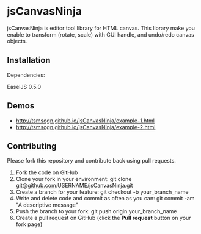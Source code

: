 
# jsCanvasNinja

jsCanvasNinja is editor tool library for HTML canvas. This library make you enable to transform (rotate, scale) with GUI handle, and undo/redo canvas objects.

## Installation

Dependencies:

EaselJS 0.5.0

## Demos

- <http://tsmsogn.github.io/jsCanvasNinja/example-1.html>
- <http://tsmsogn.github.io/jsCanvasNinja/example-2.html>

## Contributing

Please fork this repository and contribute back using pull requests.

1. Fork the code on GitHub
2. Clone your fork in your environment: git clone git@github.com:USERNAME/jsCanvasNinja.git
3. Create a branch for your feature: git checkout -b your_branch_name
4. Write and delete code and commit as often as you can: git commit -am "A descriptive message"
5. Push the branch to your fork: git push origin your_branch_name
6. Create a pull request on GitHub (click the **Pull request** button on your fork page)